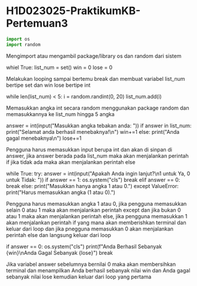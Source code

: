 # H1D023025-PraktikumKB-Pertemuan3

```python
import os
import random
```
Mengimport atau mengambil package/library os dan random dari sistem

whiel True:
  list_num = set()
  win = 0
  lose = 0

Melakukan looping sampai bertemu break dan membuat variabel list_num bertipe set dan win lose bertipe int

while len(list_num) < 5:
        i = random.randint(0, 20)
        list_num.add(i)

Memasukkan angka int secara random menggunakan package random dan memasukkannya ke list_num hingga 5 angka

answer = int(input("Masukkan angka tebakan anda: "))
    if answer in list_num:
        print("Selamat anda berhasil menebaknya!\n")
        win+=1
    else:
        print("Anda gagal menebaknya\n")
        lose+=1
        
Pengguna harus memasukkan input berupa int dan akan di sinpan di answer, jika answer berada pada list_num maka akan menjalankan perintah if jika tidak ada maka akan menjalankan perintah else

while True:
    try:
        answer = int(input("Apakah Anda ingin lanjut?\n1 untuk Ya, 0 untuk Tidak: "))
        if answer == 1:
            os.system("cls")
            break
        elif answer == 0:
            break
        else:
            print("Masukkan hanya angka 1 atau 0.")
    except ValueError:
        print("Harus memasukkan angka (1 atau 0).")
        
Pengguna harus memasukkan angka 1 atau 0, jika pengguna memasukkan selain 0 atau 1 maka akan menjalankan perintah except dan jika bukan 0 atau 1 maka akan menjalankan perintah else, jika pengguna memasukkan 1 akan menjalankan perintah if yang mana akan memberishkan terminal dan keluar dari loop dan jika pnegguna memasukkan 0 akan menjalankan perintah else dan langsung keluar dari loop


if answer == 0:
        os.system("cls")
        print(f"Anda Berhasil Sebanyak {win}\nAnda Gagal Sebanyak {lose}")
        break

Jika variabel answer sebelumnya bernilai 0 maka akan membersihkan terminal dan menampilkan Anda berhasil sebanyak nilai win dan Anda gagal sebanyak nilai lose kemudian keluar dari loop yang pertama
